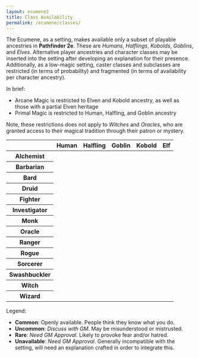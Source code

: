```yaml
---
layout: ecumene2
title: Class Availability
permalink: /ecumene/classes/
---
```


The Ecumene, as a setting, makes available only a subset of playable ancestries in **Pathfinder 2e**. These are *Humans*, *Halflings*, *Kobolds*, *Goblins*, and *Elves*. Alternative player ancestries and character classes may be inserted into the setting after developing an explanation for their presence. Additionally, as a low-magic setting, caster classes and subclasses are restricted (in terms of probability) and fragmented (in terms of availability per character ancestry).

In brief:
- Arcane Magic is restricted to Elven and Kobold ancestry, as well as those with a partial Elven heritage
- Primal Magic is restricted to Human, Halfling, and Goblin ancestry

Note, these restrictions does not apply to *Witches* and *Oracles*, who are granted access to their magical tradition through their patron or mystery.

<table id="class-availability" class="wide">
	<thead>
		<tr>
			<th></th>
			<th>Human</th>
			<th>Halfling</th>
			<th>Goblin</th>
			<th>Kobold</th>
			<th>Elf</th>
		</tr>
	</thead>
	<tbody>
		<tr>
			<th>Alchemist</th>
			<td class="common"></td>
			<td class="common"></td>
			<td class="common"></td>
			<td class="common"></td>
			<td class="common"></td>
		</tr>
		<tr>
			<th>Barbarian</th>
			<td class="uncommon"></td>
			<td class="uncommon"></td>
			<td class="rare"></td>
			<td class="rare"></td>
			<td class="rare"></td>
		</tr>
		<tr>
			<th>Bard</th>
			<td class="rare"></td>
			<td class="rare"></td>
			<td class="rare"></td>
			<td class="unavailable"></td>
			<td class="unavailable"></td>
		</tr>
		<tr>
			<th>Druid</th>
			<td class="rare"></td>
			<td class="rare"></td>
			<td class="rare"></td>
			<td class="unavailable"></td>
			<td class="unavailable"></td>
		</tr>
		<tr>
			<th>Fighter</th>
			<td class="common"></td>
			<td class="common"></td>
			<td class="common"></td>
			<td class="common"></td>
			<td class="common"></td>
		</tr>
		<tr>
			<th>Investigator</th>
			<td class="common"></td>
			<td class="common"></td>
			<td class="common"></td>
			<td class="common"></td>
			<td class="common"></td>
		</tr>
		<tr>
			<th>Monk</th>
			<td class="uncommon"></td>
			<td class="uncommon"></td>
			<td class="uncommon"></td>
			<td class="uncommon"></td>
			<td class="uncommon"></td>
		</tr>
		<tr>
			<th>Oracle</th>
			<td class="rare"></td>
			<td class="rare"></td>
			<td class="rare"></td>
			<td class="rare"></td>
			<td class="rare"></td>
		</tr>
		<tr>
			<th>Ranger</th>
			<td class="uncommon"></td>
			<td class="uncommon"></td>
			<td class="uncommon"></td>
			<td class="uncommon"></td>
			<td class="uncommon"></td>
		</tr>
		<tr>
			<th>Rogue</th>
			<td class="common"></td>
			<td class="common"></td>
			<td class="common"></td>
			<td class="common"></td>
			<td class="common"></td>
		</tr>
		<tr>
			<th>Sorcerer</th>
			<td class="rare"></td>
			<td class="unavailable"></td>
			<td class="unavailable"></td>
			<td class="uncommon"></td>
			<td class="uncommon"></td>
		</tr>
		<tr>
			<th>Swashbuckler</th>
			<td class="common"></td>
			<td class="common"></td>
			<td class="common"></td>
			<td class="common"></td>
			<td class="common"></td>
		</tr>
		<tr>
			<th>Witch</th>
			<td class="rare"></td>
			<td class="rare"></td>
			<td class="rare"></td>
			<td class="rare"></td>
			<td class="rare"></td>
		</tr>
		<tr>
			<th>Wizard</th>
			<td class="rare"></td>
			<td class="unavailable"></td>
			<td class="unavailable"></td>
			<td class="uncommon"></td>
			<td class="uncommon"></td>
		</tr>
	</tbody>
</table>

Legend:
- **Common**: Openly available. People think they know what you do.
- **Uncommon**: *Discuss with GM*. May be misunderstood or mistrusted.
- **Rare**: *Need GM Approval*. Likely to provoke fear and/or hatred.
- **Unavailable**: *Need GM Approval*. Generally incompatible with the setting, will need an explanation crafted in order to integrate this.